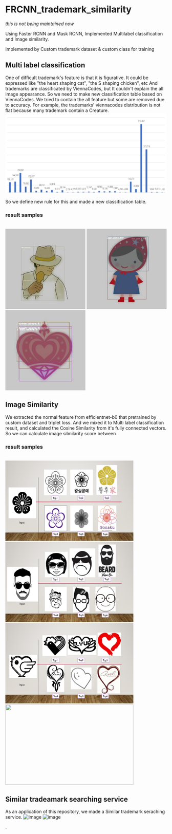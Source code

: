 # FRCNN_trademark_similarity
*this is not being maintained now*

Using Faster RCNN and Mask RCNN, Implemented Multilabel classification and Image similarity.

Implemented by Custom trademark dataset & custom class for training

## Multi label classification
One of difficult trademark's feature is that it is figurative. It could be expressed like "the heart shaping cat", "the S shaping chicken", etc
And trademarks are classificated by ViennaCodes, but It couldn't explain the all image appearance.
So we need to make new classification table based on ViennaCodes.
We tried to contain the all feature but some are removed due to accuracy.
For example, the trademarks' viennacodes distribution is not flat because many trademark contain a Creature.
<img src="./images/dist.PNG" width="750px" height="250px" title="dist" alt="dist"></img>

So we define new rule for this and made a new classification table.

### result samples
<br><img src="./images/det1.jpg" width="250px" height="250px" title="det1" alt="det1"></img>
<img src="./images/det2.jpg" width="250px" height="250px" title="det2" alt="det2"></img>
<img src="./images/det3.jpg" width="250px" height="250px" title="det3" alt="det3"></img><br/>


## Image Similarity
We extracted the normal feature from efficientnet-b0 that pretrained by custom dataset and triplet loss.
And we mixed it to Multi label classification result, and calculated the Cosine Similarity from it's fully connected vectors.
So we can calculate image silmilarity score between 


### result samples
<br><img src="./images/sim1.PNG" width="400px" height="250px" title="sim1" alt="sim1"></img>
<img src="./images/sim2.PNG" width="400px" height="250px" title="sim2" alt="sim2"></img>
<img src="./images/sim3.PNG" width="400px" height="250px" title="sim3" alt="sim3"></img>
<img src="https://user-images.githubusercontent.com/32811724/142619840-5c51e3bb-9ec6-44ee-a3bc-63b35ebf0211.png" width="400px" height="250px"></img><br/>


## Similar tradeamark searching service
As an application of this repository, we made a Similar trademark seraching service.
![image](https://user-images.githubusercontent.com/32811724/142619590-b5fa63a2-6b15-4720-9d99-cbd15fddc3c7.png)
![image](https://user-images.githubusercontent.com/32811724/142619604-3c5aeaad-fa1d-4b18-b169-804314554c2e.png)


.
